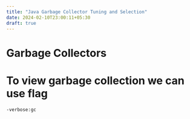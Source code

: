 ```yaml
---
title: "Java Garbage Collector Tuning and Selection"
date: 2024-02-10T23:00:11+05:30
draft: true
---
```



# Garbage Collectors

# To view garbage collection we can use flag

```sh
-verbose:gc
```

```java


```
